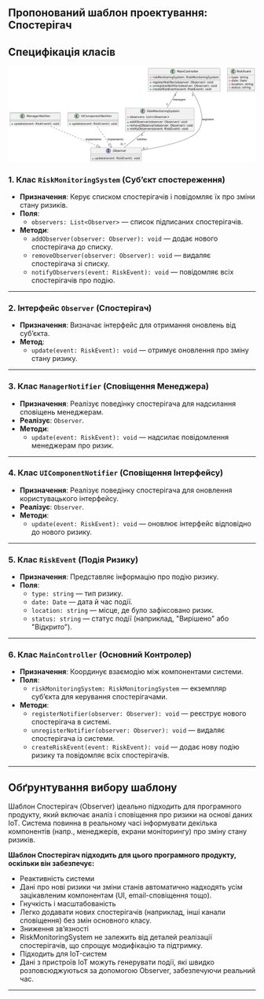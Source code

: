 ## Пропонований шаблон проектування: Спостерігач

## Специфікація класів

![diagram](../images/5-1.png)

### 1. Клас `RiskMonitoringSystem` (Суб’єкт спостереження)
- **Призначення**: Керує списком спостерігачів і повідомляє їх про зміни стану ризиків.
- **Поля**:
  - `observers: List<Observer>` — список підписаних спостерігачів.
- **Методи**:
  - `addObserver(observer: Observer): void` — додає нового спостерігача до списку.
  - `removeObserver(observer: Observer): void` — видаляє спостерігача зі списку.
  - `notifyObservers(event: RiskEvent): void` — повідомляє всіх спостерігачів про подію.

---

### 2. Інтерфейс `Observer` (Спостерігач)
- **Призначення**: Визначає інтерфейс для отримання оновлень від суб’єкта.
- **Метод**:
  - `update(event: RiskEvent): void` — отримує оновлення про зміну стану ризику.

---

### 3. Клас `ManagerNotifier` (Сповіщення Менеджера)
- **Призначення**: Реалізує поведінку спостерігача для надсилання сповіщень менеджерам.
- **Реалізує**: `Observer`.
- **Методи**:
  - `update(event: RiskEvent): void` — надсилає повідомлення менеджерам про ризик.

---

### 4. Клас `UIComponentNotifier` (Сповіщення Інтерфейсу)
- **Призначення**: Реалізує поведінку спостерігача для оновлення користувацького інтерфейсу.
- **Реалізує**: `Observer`.
- **Методи**:
  - `update(event: RiskEvent): void` — оновлює інтерфейс відповідно до нового ризику.

---

### 5. Клас `RiskEvent` (Подія Ризику)
- **Призначення**: Представляє інформацію про подію ризику.
- **Поля**:
  - `type: string` — тип ризику.
  - `date: Date` — дата й час події.
  - `location: string` — місце, де було зафіксовано ризик.
  - `status: string` — статус події (наприклад, "Вирішено" або "Відкрито").

---

### 6. Клас `MainController` (Основний Контролер)
- **Призначення**: Координує взаємодію між компонентами системи.
- **Поля**:
  - `riskMonitoringSystem: RiskMonitoringSystem` — екземпляр суб’єкта для керування спостерігачами.
- **Методи**:
  - `registerNotifier(observer: Observer): void` — реєструє нового спостерігача в системі.
  - `unregisterNotifier(observer: Observer): void` — видаляє спостерігача із системи.
  - `createRiskEvent(event: RiskEvent): void` — додає нову подію ризику та повідомляє всіх спостерігачів.

---

## Обґрунтування вибору шаблону
Шаблон Спостерігач (Observer) ідеально підходить для програмного продукту, який включає аналіз і сповіщення про ризики на основі даних IoT. Система повинна в реальному часі інформувати декілька компонентів (напр., менеджерів, екрани моніторингу) про зміну стану ризиків.

**Шаблон Спостерігач підходить для цього програмного продукту, оскільки він забезпечує:**
- Реактивність системи
- Дані про нові ризики чи зміни станів автоматично надходять усім зацікавленим компонентам (UI, email-сповіщення тощо).
- Гнучкість і масштабованість
- Легко додавати нових спостерігачів (наприклад, інші канали сповіщення) без змін основного класу.
- Зниження зв’язності
- RiskMonitoringSystem не залежить від деталей реалізації спостерігачів, що спрощує модифікацію та підтримку.
- Підходить для IoT-систем
- Дані з пристроїв IoT можуть генерувати події, які швидко розповсюджуються за допомогою Observer, забезпечуючи реальний час.

---